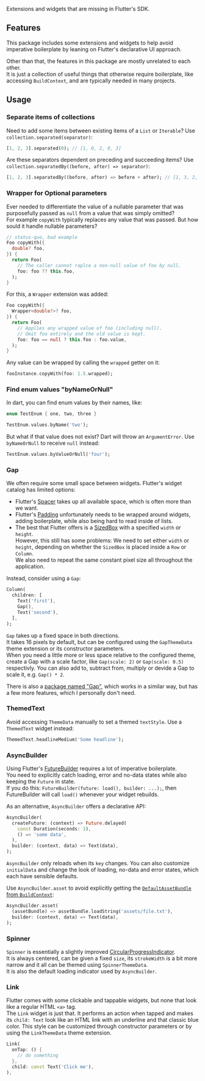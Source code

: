 Extensions and widgets that are missing in Flutter's SDK.

## Features

This package includes some extensions and widgets to help avoid imperative boilerplate by leaning on Flutter's declarative UI approach.

Other than that, the features in this package are mostly unrelated to each other.  
It is just a collection of useful things that otherwise require boilerplate, like accessing `BuildContext`, and are typically needed in many projects.

## Usage

### Separate items of collections

Need to add some items between existing items of a `List` or `Iterable`? Use `collection.separated(separator)`:

```dart
[1, 2, 3].separated(0); // [1, 0, 2, 0, 3]
```

Are these separators dependent on preceding and succeeding items? Use `collection.separatedBy((before, after) => separator)`:

```dart
[1, 2, 3].separatedBy((before, after) => before + after); // [1, 3, 2, 5, 3]
```

### Wrapper for Optional parameters

Ever needed to differentiate the value of a nullable parameter that was purposefully passed as `null` from a value that was simply omitted?  
For example `copyWith` typically replaces any value that was passed. But how sould it handle nullable parameters?

```dart
// status-quo, bad example
Foo copyWith({
  double? foo,
}) {
  return Foo(
    // The caller cannot raplce a non-null value of foo by null.
    foo: foo ?? this.foo,
  );
}
```

For this, a `Wrapper` extension was added:

```dart
Foo copyWith({
  Wrapper<double?>? foo,
}) {
  return Foo(
    // Applies any wrapped value of foo (including null).
    // Omit foo entirely and the old value is kept.
    foo: foo == null ? this.foo : foo.value,
  );
}
```

Any value can be wrapped by calling the `wrapped` getter on it:

```dart
fooInstance.copyWith(foo: 1.5.wrapped);
```

### Find enum values "byNameOrNull"

In dart, you can find enum values by their names, like:

```dart
enum TestEnum { one, two, three }

TestEnum.values.byName('two');
```

But what if that value does not exist? Dart will throw an `ArgumentError`.
Use `byNameOrNull` to receive `null` instead:

```dart
TestEnum.values.byValueOrNull('four');
```

### Gap

We often require some small space between widgets. Flutter's widget catalog has limited options:

- Flutter's [Spacer](https://api.flutter.dev/flutter/widgets/Spacer-class.html) takes up all available space, which is often more than we want.
- Flutter's [Padding](https://api.flutter.dev/flutter/widgets/Padding-class.html) unfortunately needs to be wrapped around widgets, adding boilerplate, while also being hard to read inside of lists.
- The best that Flutter offers is a [SizedBox](https://api.flutter.dev/flutter/widgets/SizedBox-class.html) with a specified `width` or `height`.  
  However, this still has some problems: We need to set either `width` or `height`, depending on whether the `SizedBox` is placed inside a `Row` or `Column`.  
  We also need to repeat the same constant pixel size all throughout the application.

Instead, consider using a `Gap`:

```dart
Column(
  children: [
    Text('first'),
    Gap(),
    Text('second'),
  ],
);
```

`Gap` takes up a fixed space in both directions.  
It takes 16 pixels by default, but can be configured using the `GapThemeData` theme extension or its constructor parameters.  
When you need a little more or less space relative to the configured theme, create a Gap with a scale factor, like `Gap(scale: 2)` or `Gap(scale: 0.5)` respectivly.
You can also add to, subtract from, multiply or devide a Gap to scale it, e.g. `Gap() * 2`.

There is also a [package named "Gap"](https://pub.dev/packages/gap), which works in a similar way, but has a few more features, which I personally don't need.

### ThemedText

Avoid accessing `ThemeData` manually to set a themed `textStyle`. Use a `ThemedText` widget instead:

```dart
ThemedText.headlineMedium('Some headline');
```

### AsyncBuilder

Using Flutter's [FutureBuilder](https://api.flutter.dev/flutter/widgets/FutureBuilder-class.html) requires a lot of imperative boilerplate.  
You need to explicitly catch loading, error and no-data states while also keeping the `Future` in state.  
If you do this: `FutureBuilder(future: load(), builder: ...);`, then FutureBuilder will call `load()` whenever your widget rebuilds.

As an alternative, `AsyncBuilder` offers a declarative API:

```dart
AsyncBuilder(
  createFuture: (context) => Future.delayed(
    const Duration(seconds: 1),
    () => 'some data',
  ),
  builder: (context, data) => Text(data),
);
```

`AsyncBuilder` only reloads when its `key` changes.
You can also customize `initialData` and change the look of loading, no-data and error states, which each have sensible defaults.

Use `AsyncBuilder.asset` to avoid explicitly getting the [`DefaultAssetBundle` from `BuildContext`](https://api.flutter.dev/flutter/widgets/DefaultAssetBundle/of.html):

```dart
AsyncBuilder.asset(
  (assetBundle) => assetBundle.loadString('assets/file.txt'),
  builder: (context, data) => Text(data),
);
```

### Spinner

`Spinner` is essentially a slightly improved [CircularProgressIndicator](https://api.flutter.dev/flutter/material/CircularProgressIndicator-class.html).  
It is always centered, can be given a fixed `size`, its `strokeWidth` is a bit more narrow and it all can be themed using `SpinnerThemeData`.  
It is also the default loading indicator used by `AsyncBuilder`.

### Link

Flutter comes with some clickable and tappable widgets, but none that look like a regular HTML `<a>` tag.  
The `Link` widget is just that. It performs an action when tapped and makes its `child: Text` look like an HTML link with an underline and that classic blue color. This style can be customized through constructor parameters or by using the `LinkThemeData` theme extension.

```dart
Link(
  onTap: () {
    // do something
  },
  child: const Text('Click me'),
),
```
